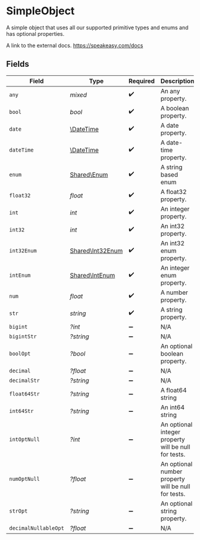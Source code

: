 # SimpleObject

A simple object that uses all our supported primitive types and enums and has optional properties.

A link to the external docs.
<https://speakeasy.com/docs>


## Fields

| Field                                                         | Type                                                          | Required                                                      | Description                                                   | Example                                                       |
| ------------------------------------------------------------- | ------------------------------------------------------------- | ------------------------------------------------------------- | ------------------------------------------------------------- | ------------------------------------------------------------- |
| `any`                                                         | *mixed*                                                       | :heavy_check_mark:                                            | An any property.                                              | any                                                           |
| `bool`                                                        | *bool*                                                        | :heavy_check_mark:                                            | A boolean property.                                           | true                                                          |
| `date`                                                        | [\DateTime](https://www.php.net/manual/en/class.datetime.php) | :heavy_check_mark:                                            | A date property.                                              | 2020-01-01                                                    |
| `dateTime`                                                    | [\DateTime](https://www.php.net/manual/en/class.datetime.php) | :heavy_check_mark:                                            | A date-time property.                                         | 2020-01-01T00:00:00.001Z                                      |
| `enum`                                                        | [Shared\Enum](../../Models/Shared/Enum.md)                    | :heavy_check_mark:                                            | A string based enum                                           | one                                                           |
| `float32`                                                     | *float*                                                       | :heavy_check_mark:                                            | A float32 property.                                           | 1.1                                                           |
| `int`                                                         | *int*                                                         | :heavy_check_mark:                                            | An integer property.                                          | 1                                                             |
| `int32`                                                       | *int*                                                         | :heavy_check_mark:                                            | An int32 property.                                            | 1                                                             |
| `int32Enum`                                                   | [Shared\Int32Enum](../../Models/Shared/Int32Enum.md)          | :heavy_check_mark:                                            | An int32 enum property.                                       | 55                                                            |
| `intEnum`                                                     | [Shared\IntEnum](../../Models/Shared/IntEnum.md)              | :heavy_check_mark:                                            | An integer enum property.                                     | 2                                                             |
| `num`                                                         | *float*                                                       | :heavy_check_mark:                                            | A number property.                                            | 1.1                                                           |
| `str`                                                         | *string*                                                      | :heavy_check_mark:                                            | A string property.                                            | test                                                          |
| `bigint`                                                      | *?int*                                                        | :heavy_minus_sign:                                            | N/A                                                           | 8821239038968084                                              |
| `bigintStr`                                                   | *?string*                                                     | :heavy_minus_sign:                                            | N/A                                                           | 9223372036854775808                                           |
| `boolOpt`                                                     | *?bool*                                                       | :heavy_minus_sign:                                            | An optional boolean property.                                 | true                                                          |
| `decimal`                                                     | *?float*                                                      | :heavy_minus_sign:                                            | N/A                                                           | 3.141592653589793                                             |
| `decimalStr`                                                  | *?string*                                                     | :heavy_minus_sign:                                            | N/A                                                           | 3.14159265358979344719667586                                  |
| `float64Str`                                                  | *?string*                                                     | :heavy_minus_sign:                                            | A float64 string                                              | 1.1                                                           |
| `int64Str`                                                    | *?string*                                                     | :heavy_minus_sign:                                            | An int64 string                                               | 100                                                           |
| `intOptNull`                                                  | *?int*                                                        | :heavy_minus_sign:                                            | An optional integer property will be null for tests.          |                                                               |
| `numOptNull`                                                  | *?float*                                                      | :heavy_minus_sign:                                            | An optional number property will be null for tests.           |                                                               |
| `strOpt`                                                      | *?string*                                                     | :heavy_minus_sign:                                            | An optional string property.                                  | testOptional                                                  |
| `decimalNullableOpt`                                          | *?float*                                                      | :heavy_minus_sign:                                            | N/A                                                           |                                                               |